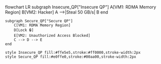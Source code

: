 flowchart LR
    subgraph Insecure_QP["Insecure QP"]
        A[VM1: RDMA Memory Region]
        B[VM2: Hacker]
        A -->|Steal 50 GB/s| B
    end

    subgraph Secure_QP["Secure QP"]
        C[VM1: RDMA Memory Region]
        D[Lock 🔒]
        E[VM2: Unauthorized Access Blocked]
        C --> D --> E
    end

    style Insecure_QP fill:#ffe5e5,stroke:#ff0000,stroke-width:2px
    style Secure_QP fill:#e0ffe0,stroke:#00aa00,stroke-width:2px
